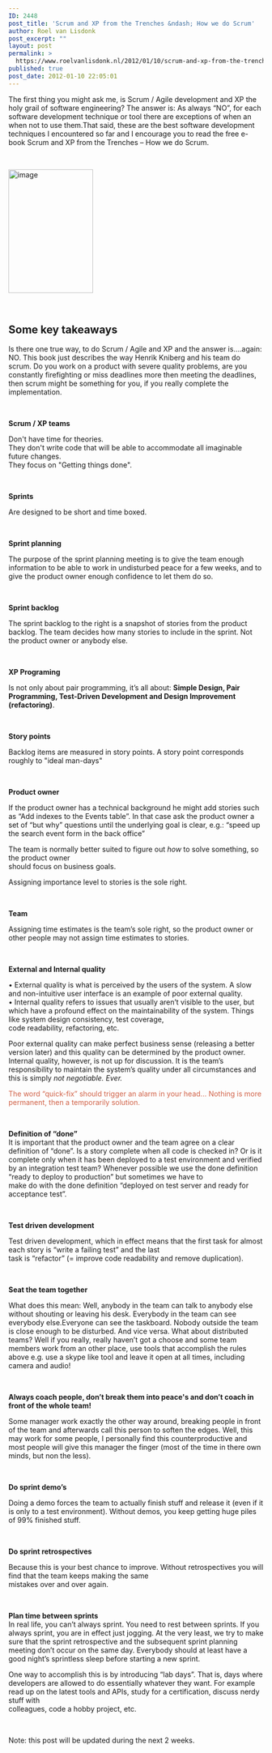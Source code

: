 ```yaml
---
ID: 2448
post_title: 'Scrum and XP from the Trenches &ndash; How we do Scrum'
author: Roel van Lisdonk
post_excerpt: ""
layout: post
permalink: >
  https://www.roelvanlisdonk.nl/2012/01/10/scrum-and-xp-from-the-trenches-how-we-do-scrum/
published: true
post_date: 2012-01-10 22:05:01
---
```

<p>The first thing you might ask me, is Scrum / Agile development and XP the holy grail of software engineering? The answer is: As always “NO”, for each software development technique or tool there are exceptions of when an when not to use them.That said, these are the best software development techniques I encountered so far and I encourage you to read the free e-book Scrum and XP from the Trenches – How we do Scrum.</p>  <p>&#160;</p>  <p><a href="http://www.roelvanlisdonk.nl/wp-content/uploads/2012/01/image49.png" rel="lightbox"><img style="background-image: none; border-right-width: 0px; padding-left: 0px; padding-right: 0px; display: inline; border-top-width: 0px; border-bottom-width: 0px; border-left-width: 0px; padding-top: 0px" title="image" border="0" alt="image" src="http://www.roelvanlisdonk.nl/wp-content/uploads/2012/01/image_thumb49.png" width="167" height="244" /></a></p>  <p>&#160;</p>  <h2>Some key takeaways</h2>  <p>Is there one true way, to do Scrum / Agile and XP and the answer is….again: NO. This book just describes the way Henrik Kniberg and his team do scrum. Do you work on a product with severe quality problems, are you constantly firefighting or miss deadlines more then meeting the deadlines, then scrum might be something for you, if you really complete the implementation.</p>  <p>&#160;</p>  <p><strong>Scrum / XP teams</strong></p>  <p>Don't have time for theories.    <br />They don't write code that will be able to accommodate all imaginable future changes.     <br />They focus on &quot;Getting things done&quot;.</p>  <p>&#160;</p>  <p><strong>Sprints</strong></p>  <p>Are designed to be short and time boxed.</p>  <p>&#160;</p>  <p><strong>Sprint planning</strong></p>  <p>The purpose of the sprint planning meeting is to give the team enough information to be able to work in undisturbed peace for a few weeks, and to give the product owner enough confidence to let them do so.</p>  <p>&#160;</p>  <p><strong>Sprint backlog</strong></p>  <p>The sprint backlog to the right is a snapshot of stories from the product backlog. The team decides how many stories to include in the sprint. Not the product owner or anybody else.</p>  <p>&#160;</p>  <p><strong>XP Programing</strong></p>  <p>Is not only about pair programming, it’s all about: <strong>Simple Design, Pair Programming, Test-Driven Development and Design Improvement (refactoring)</strong>.</p>  <p>&#160;</p>  <p><strong>Story points</strong></p>  <p>Backlog items are measured in story points. A story point corresponds roughly to &quot;ideal man-days&quot;</p>  <p>&#160;</p>  <p><strong>Product owner</strong></p>  <p>If the product owner has a technical background he might add stories such as “Add indexes to the Events table”. In that case ask the product owner a set of “but why” questions until the underlying goal is clear, e.g.: “speed up the search event form in the back office”</p>  <p>The team is normally better suited to figure out <em>how</em> to solve something, so the product owner     <br />should focus on business goals.</p>  <p>Assigning importance level to stories is the sole right.</p>  <p>&#160;</p>  <p><strong>Team</strong></p>  <p>Assigning time estimates is the team’s sole right, so the product owner or other people may not assign time estimates to stories.</p>  <p>&#160;</p>  <p><strong>External and Internal quality</strong></p>  <p>• External quality is what is perceived by the users of the system. A slow and non-intuitive user interface is an example of poor external quality.    <br />• Internal quality refers to issues that usually aren’t visible to the user, but which have a profound effect on the maintainability of the system. Things like system design consistency, test coverage,     <br />code readability, refactoring, etc.</p>  <p>Poor external quality can make perfect business sense (releasing a better version later) and this quality can be determined by the product owner. Internal quality, however, is not up for discussion. It is the team’s responsibility to maintain the system’s quality under all circumstances and this is simply <em>not negotiable. Ever.</em></p>  <p><font color="#d16349">The word “quick-fix” should trigger an alarm in your head... Nothing is more permanent, then a temporarily solution.</font></p>  <p>&#160;</p>  <p><strong>Definition of “done”      <br /></strong>It is important that the product owner and the team agree on a clear definition of “done”. Is a story complete when all code is checked in? Or is it complete only when it has been deployed to a test environment and verified by an integration test team? Whenever possible we use the done definition “ready to deploy to production” but sometimes we have to     <br />make do with the done definition “deployed on test server and ready for acceptance test”.</p>  <p>&#160;</p>  <p><strong>Test driven development</strong></p>  <p>Test driven development, which in effect means that the first task for almost each story is “write a failing test” and the last    <br />task is “refactor” (= improve code readability and remove duplication).</p>  <p>&#160;</p>  <p><strong>Seat the team together</strong></p>  <p>What does this mean: Well, anybody in the team can talk to anybody else without shouting or leaving his desk. Everybody in the team can see everybody else.Everyone can see the taskboard. Nobody outside the team is close enough to be disturbed. And vice versa. What about distributed teams? Well if you really, really haven’t got a choose and some team members work from an other place, use tools that accomplish the rules above e.g. use a skype like tool and leave it open at all times, including camera and audio!</p>  <p>&#160;</p>  <p><strong>Always coach people, don’t break them into peace's and don’t coach in front of the whole team!</strong></p>  <p>Some manager work exactly the other way around, breaking people in front of the team and afterwards call this person to soften the edges. Well, this may work for some people, I personally find this counterproductive and most people will give this manager the finger (most of the time in there own minds, but non the less).</p>  <p>&#160;</p>  <p><strong>Do sprint demo’s</strong></p>  <p>Doing a demo forces the team to actually finish stuff and release it (even if it is only to a test environment). Without demos, you keep getting huge piles of 99% finished stuff.</p>  <p>&#160;</p>  <p><strong>Do sprint retrospectives</strong></p>  <p>Because this is your best chance to improve. Without retrospectives you will find that the team keeps making the same   <br />mistakes over and over again.</p>  <p>&#160;</p>  <p><strong>Plan time between sprints</strong>    <br />In real life, you can’t always sprint. You need to rest between sprints. If you always sprint, you are in effect just jogging. At the very least, we try to make sure that the sprint retrospective and the subsequent sprint planning meeting don’t occur on the same day. Everybody should at least have a good night’s sprintless sleep before starting a new sprint.</p>  <p>One way to accomplish this is by introducing “lab days”. That is, days where developers are allowed to do essentially whatever they want. For example read up on the latest tools and APIs, study for a certification, discuss nerdy stuff with   <br />colleagues, code a hobby project, etc.</p>  <p>&#160;</p>  <p>Note: this post will be updated during the next 2 weeks.</p>